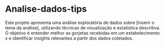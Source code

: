# Analise-dados-tips
Este projeto apresenta uma análise exploratória de dados sobre [inserir o tema da análise], utilizando técnicas de visualização e estatística descritiva. O objetivo é entender melhor as gorjetas recebidas em um estabelecimento x e identificar insights relevantes a partir dos dados coletados. 
